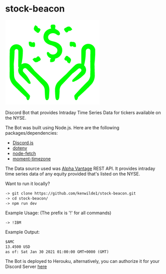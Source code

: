 # stock-beacon

![logo](./src/logo.png)

Discord Bot that provides Intraday Time Series Data for tickers available on the NYSE.

The Bot was built using Node.js. Here are the following packages/dependencies:

- [Discord.js](https://discord.js.org/#/)
- [dotenv](https://www.npmjs.com/package/dotenv)
- [node-fetch](https://www.npmjs.com/package/node-fetch)
- [moment-timezone](https://momentjs.com/timezone/docs/#/using-timezones/)

The Data source used was [Alpha Vantage](https://www.alphavantage.co/documentation/) REST API. It provides intraday time series data of any equity provided that's listed on the NYSE.

Want to run it locally?

```
-> git clone https://github.com/kenwilde1/stock-beacon.git
-> cd stock-beacon/
-> npm run dev
```

Example Usage: (The prefix is '!' for all commands)

```
-> !IBM
```

Example Output:

```
$AMC
13.4500 USD
as of: Sat Jan 30 2021 01:00:00 GMT+0000 (GMT)
```

The Bot is deployed to Herouku, alternatively, you can authorize it for your Discord Server [here](https://discord.com/oauth2/authorize?client_id=805516936594063377&scope=bot)
